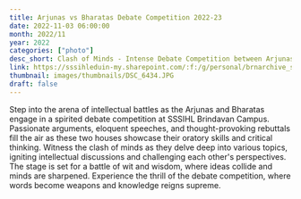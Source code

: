 ```yaml
---
title: Arjunas vs Bharatas Debate Competition 2022-23
date: 2022-11-03 06:00:00
month: 2022/11
year: 2022
categories: ["photo"]
desc_short: Clash of Minds - Intense Debate Competition between Arjunas and Bharatas at SSSIHL Brindavan Campus.
link: https://sssihleduin-my.sharepoint.com/:f:/g/personal/brnarchive_sssihl_edu_in/EuJrjiopXRxFlXmBNxP0CeMBcHUnyrV9wt0wAu1zBs9KzQ?e=LfJkEp
thumbnail: images/thumbnails/DSC_6434.JPG
draft: false
---
```


Step into the arena of intellectual battles as the Arjunas and Bharatas engage in a spirited debate competition at SSSIHL Brindavan Campus. Passionate arguments, eloquent speeches, and thought-provoking rebuttals fill the air as these two houses showcase their oratory skills and critical thinking. Witness the clash of minds as they delve deep into various topics, igniting intellectual discussions and challenging each other's perspectives. The stage is set for a battle of wit and wisdom, where ideas collide and minds are sharpened. Experience the thrill of the debate competition, where words become weapons and knowledge reigns supreme.
